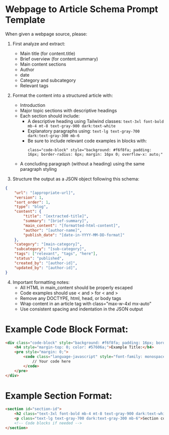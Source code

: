 # Webpage to Article Schema Prompt Template

When given a webpage source, please:

1. First analyze and extract:
   - Main title (for content.title)
   - Brief overview (for content.summary)
   - Main content sections
   - Author
   - date
   - Category and subcategory
   - Relevant tags

2. Format the content into a structured article with:
   - Introduction 
   - Major topic sections with descriptive headings
   - Each section should include:
     * A descriptive heading using Tailwind classes: `text-3xl font-bold mb-4 mt-8 text-gray-900 dark:text-white`
     * Explanatory paragraphs using: `text-lg text-gray-700 dark:text-gray-300 mb-6`
     * Be sure to include relevant code examples in blocks with:
       ```
       class="code-block" style="background: #f6f8fa; padding: 16px; border-radius: 6px; margin: 16px 0; overflow-x: auto;"
       ```
   - A concluding paragraph (without a heading) using the same paragraph styling

3. Structure the output as a JSON object following this schema:
```json
{
    "url": "[appropriate-url]",
    "version": 1,
    "sort_order": 1,
    "type": "blog",
    "content": {
        "title": "[extracted-title]",
        "summary": "[brief-summary]",
        "main_content": "[formatted-html-content]",
        "author": "[author-name]",
        "publish_date": "[date-in-YYYY-MM-DD-format]"
    },
    "category": "[main-category]",
    "subcategory": "[sub-category]",
    "tags": ["relevant", "tags", "here"],
    "status": "published",
    "created_by": "[author-id]",
    "updated_by": "[author-id]",
}
```

4. Important formatting notes:
   - All HTML in main_content should be properly escaped
   - Code examples should use &lt; and &gt; for < and >
   - Remove any DOCTYPE, html, head, or body tags
   - Wrap content in an article tag with class="max-w-4xl mx-auto"
   - Use consistent spacing and indentation in the JSON output

# Example Code Block Format:
```html
<div class="code-block" style="background: #f6f8fa; padding: 16px; border-radius: 6px; margin: 16px 0; overflow-x: auto;">
    <h4 style="margin-top: 0; color: #57606a;">Example Title:</h4>
    <pre style="margin: 0;">
        <code class="language-javascript" style="font-family: monospace; font-size: 14px; line-height: 1.5;">
            // Your code here
        </code>
    </pre>
</div>
```

# Example Section Format:
```html
<section id="section-id">
    <h2 class="text-3xl font-bold mb-4 mt-8 text-gray-900 dark:text-white">Section Title</h2>
    <p class="text-lg text-gray-700 dark:text-gray-300 mb-6">Section content paragraph...</p>
    <!-- Code blocks if needed -->
</section>
```
